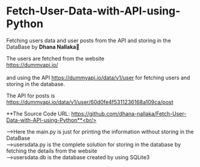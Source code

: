 # Fetch-User-Data-with-API-using-Python   
Fetching users data and user posts from the API and storing in the DataBase by **Dhana Nallaka🤍**

The users are fetched from the website<br/>
https://dummyapi.io/<br/>
<br/>
and using the API https://dummyapi.io/data/v1/user for fetching users and storing in the database.<br/>

The API for posts is https://dummyapi.io/data/v1/user/60d0fe4f5311236168a109ca/post<br/>

**The Source Code URL: https://github.com/dhana-nallaka/Fetch-User-Data-with-API-using-Python**<br/><br/>

-->Here the main.py is just for printing the information without storing in the DataBase<br/>
-->usersdata.py is the complete solution for storing in the database by fetching the details from the website<br/>
-->usersdata.db is the database created by using SQLite3<br/><br/>

